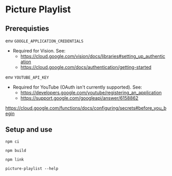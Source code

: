 # Picture Playlist

## Prerequisties

env `GOOGLE_APPLICATION_CREDENTIALS`

- Required for Vision. See:
  - https://cloud.google.com/vision/docs/libraries#setting_up_authentication
  - https://cloud.google.com/docs/authentication/getting-started

env `YOUTUBE_API_KEY`

- Required for YouTube (OAuth isn't currently supported). See:
  - https://developers.google.com/youtube/registering_an_application
  - https://support.google.com/googleapi/answer/6158862

https://cloud.google.com/functions/docs/configuring/secrets#before_you_begin

## Setup and use

`npm ci`

`npm build`

`npm link`

`picture-playlist --help`

